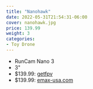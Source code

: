 ```yaml
---
title: "Nanohawk"
date: 2022-05-31T21:54:31-06:00
cover: nanohawk.jpg
price: 139.99
weight: 3
categories:
- Toy Drone
---
```


- RunCam Nano 3
- 3"
- $139.99: [getfpv](https://www.getfpv.com/ready-to-fly-quadcopters/micro-ready-to-fly/emax-nanohawk-x-3-bnf-fpv-racing-drone.html)
- $139.99: [emax-usa.com](https://emax-usa.com/collections/nanohawk/products/nanohawk-x-ultralight-3-inch-1s-outdoor-fpv-drone-frsky-bnf#)
